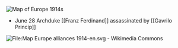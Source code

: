 
![Map of Europe 1914s](https://www.nationalarchives.gov.uk/pathways/firstworldwar/maps/map_images/Europe1914.gif)

- June 28
Archduke [[Franz Ferdinand]] assassinated by [[Gavrilo Princip]]

![File:Map Europe alliances 1914-en.svg - Wikimedia Commons](https://upload.wikimedia.org/wikipedia/commons/thumb/2/26/Map_Europe_alliances_1914-en.svg/2560px-Map_Europe_alliances_1914-en.svg.png)


